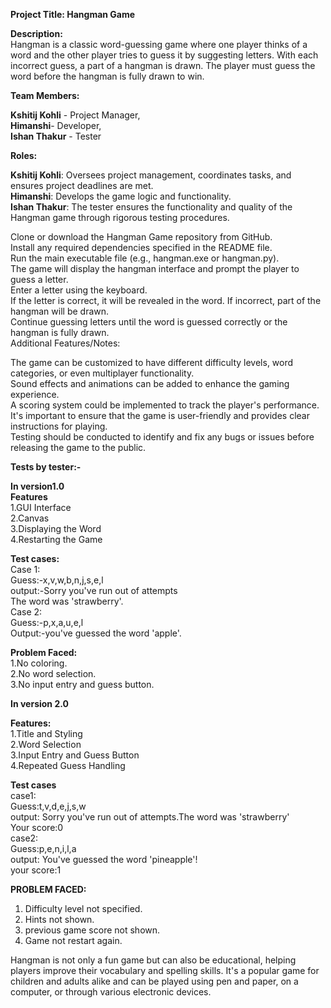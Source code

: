 **Project Title: Hangman Game<br />**

**Description:<br />**
Hangman is a classic word-guessing game where one player thinks of a word and the other player tries to guess it by suggesting letters. With each incorrect guess, a part of a hangman is drawn. The player must guess the word before the hangman is fully drawn to win.<br /> 

**Team Members:<br />** 

**Kshitij Kohli** - Project Manager,<br /> 
**Himanshi**- Developer,<br /> 
**Ishan Thakur** - Tester<br /> 

**Roles:** <br />

**Kshitij Kohli**: Oversees project management, coordinates tasks, and ensures project deadlines are met.<br /> 
**Himanshi**: Develops the game logic and functionality.<br /> 
**Ishan Thakur**: The tester ensures the functionality and quality of the Hangman game through rigorous testing procedures.<br /> 

Clone or download the Hangman Game repository from GitHub.<br /> 
Install any required dependencies specified in the README file.<br /> 
Run the main executable file (e.g., hangman.exe or hangman.py).<br /> 
The game will display the hangman interface and prompt the player to guess a letter.<br /> 
Enter a letter using the keyboard.<br /> 
If the letter is correct, it will be revealed in the word. If incorrect, part of the hangman will be drawn.<br /> 
Continue guessing letters until the word is guessed correctly or the hangman is fully drawn.<br /> 
Additional Features/Notes:<br /> 

The game can be customized to have different difficulty levels, word categories, or even multiplayer functionality.<br /> 
Sound effects and animations can be added to enhance the gaming experience.<br /> 
A scoring system could be implemented to track the player's performance.<br /> 
It's important to ensure that the game is user-friendly and provides clear instructions for playing.<br /> 
Testing should be conducted to identify and fix any bugs or issues before releasing the game to the public. <br /> 


**Tests by tester:-** <br /> 

**In version1.0** <br /> 
**Features**<br /> 
1.GUI Interface<br /> 
2.Canvas<br /> 
3.Displaying the Word <br /> 
4.Restarting the Game<br />

**Test cases:** <br /> 
Case 1:<br /> 
Guess:-x,v,w,b,n,j,s,e,l<br /> 
output:-Sorry you've run out of attempts<br /> 
       The word was 'strawberry'.<br /> 
Case 2:<br /> 
Guess:-p,x,a,u,e,l<br /> 
Output:-you've guessed the word 'apple'.<br /> 

**Problem Faced:** <br /> 
1.No coloring.<br /> 
2.No word selection.<br /> 
3.No input entry and guess button.<br /> 


**In version 2.0** <br />

**Features:** <br />
1.Title and Styling<br />
2.Word Selection<br />
3.Input Entry and Guess Button<br />
4.Repeated Guess Handling<br />

**Test cases** <br />
case1:<br />
Guess:t,v,d,e,j,s,w<br />
output: Sorry you've run out of attempts.The word was 'strawberry'<br />
Your score:0<br />
case2:<br />
Guess:p,e,n,i,l,a<br />
output: You've guessed the word 'pineapple'!<br />
your score:1<br />   


**PROBLEM FACED:** <br /> 
1. Difficulty level not specified.<br /> 
2. Hints not shown.<br /> 
3. previous game score not shown.<br />
4. Game not restart again.






 

Hangman is not only a fun game but can also be educational, helping players improve their vocabulary and spelling skills. It's a popular game for children and adults alike and can be played using pen and paper, on a computer, or through various electronic devices.<br /> 



